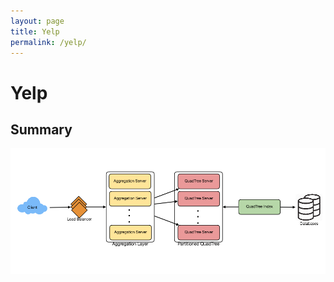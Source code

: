```yaml
---
layout: page
title: Yelp
permalink: /yelp/
---
```


# Yelp

## Summary
![overview](imgs/yelp-overview.png)
